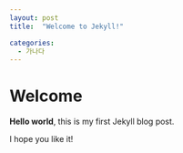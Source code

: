 ```yaml
---
layout: post
title:  "Welcome to Jekyll!"

categories:
  - 가나다
---
```


# Welcome

**Hello world**, this is my first Jekyll blog post.

I hope you like it!
